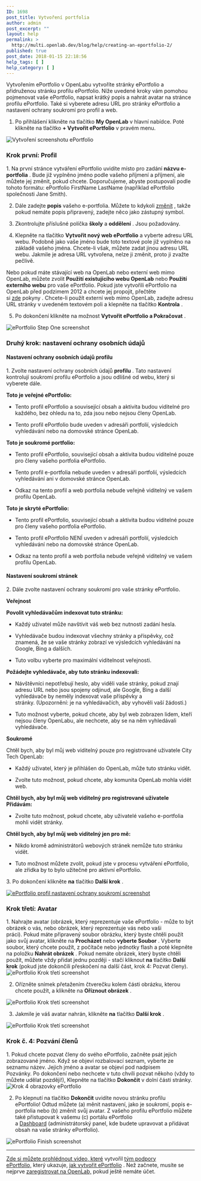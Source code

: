 ```yaml
---
ID: 1698
post_title: Vytvoření portfolia
author: admin
post_excerpt: ""
layout: help
permalink: >
  http://multi.openlab.dev/blog/help/creating-an-eportfolio-2/
published: true
post_date: 2018-01-15 22:18:56
help_tags: [ ]
help_category: [ ]
---
```

Vytvořením ePortfolio v OpenLabu vytvoříte stránky ePortfolio a přidruženou stránku profilu ePortfolio. Níže uvedené kroky vám pomohou pojmenovat vaše ePortfolio, napsat krátký popis a nahrát avatar na stránce profilu ePortfolio. Také si vyberete adresu URL pro stránky ePortfolio a nastavení ochrany soukromí pro profil a web.

1. Po přihlášení klikněte na tlačítko <strong>My OpenLab</strong> v hlavní nabídce. Poté klikněte na tlačítko <strong>+ Vytvořit ePortfolio</strong> v pravém menu.

<img class="alignnone wp-image-36734 size-full" src="https://openlab.citytech.cuny.edu/wp-content/uploads/2013/01/Creating_ePortfolio_1_v2.png" alt="Vytvoření screenshotu ePortfolio" />
<h3>Krok první: Profil</h3>
1. Na první stránce vytváření ePortfolio uvidíte místo pro zadání <strong>názvu e-portfolia</strong> . Bude již vyplněno jméno podle vašeho příjmení a příjmení, ale můžete jej změnit, pokud chcete. Doporučujeme, abyste postupovali podle tohoto formátu: ePortfolio FirstName LastName (například ePortfolio společnosti Jane Smith).

2. Dále zadejte <strong>popis</strong> vašeho e-portfolia. Můžete to kdykoli <a title="Změna soukromí a dalších nastavení v ePortfoliu" href="https://lab.urad.online/help/changing-privacy-and-other-settings-on-an-eportfolio/">změnit</a> , takže pokud nemáte popis připravený, zadejte něco jako zástupný symbol.

3. Zkontrolujte příslušné políčka <strong>školy</strong> a <strong>oddělení</strong> . Jsou požadovány.

4. Klepněte na tlačítko <strong>Vytvořit nový web ePortfolio</strong> a vyberte adresu URL webu. Podobně jako vaše jméno bude toto textové pole již vyplněno na základě vašeho jména. Chcete-li však, můžete zadat jinou adresu URL webu. Jakmile je adresa URL vytvořena, nelze ji změnit, proto ji zvažte pečlivě.

Nebo pokud máte stávající web na OpenLab nebo externí web mimo OpenLab, můžete zvolit <strong>Použití existujícího webu OpenLab</strong> nebo <strong>Použití externího webu</strong> pro vaše ePortfolio. Pokud jste vytvořili ePortfolio na OpenLab před podzimem 2012 a chcete jej propojit, přečtěte si <a title="Propojení s existujícím webem ePortfolio" href="https://lab.urad.online/help/linking-to-an-existing-eportfolio-site/">zde</a> pokyny . Chcete-li použít externí web mimo OpenLab, zadejte adresu URL stránky v uvedeném textovém poli a klepněte na tlačítko <strong>Kontrola</strong> .

5. Po dokončení klikněte na možnost <strong>Vytvořit ePortfolio a Pokračovat</strong> .

<img class="alignnone wp-image-36736 size-full" src="https://openlab.citytech.cuny.edu/wp-content/uploads/2013/01/Creating_ePortfolio_2_v2.png" alt="ePortfolio Step One screenshot" />
<h3>Druhý krok: nastavení ochrany osobních údajů</h3>
<h4>Nastavení ochrany osobních údajů profilu</h4>
1. Zvolte nastavení ochrany osobních údajů <strong>profilu</strong> . Tato nastavení kontrolují soukromí profilu ePortfolio a jsou odlišné od webu, který si vyberete dále.
<p dir="ltr"><strong>Toto je veřejné ePortfolio:</strong></p>

<ul>
 	<li>
<p dir="ltr">Tento profil ePortfolio a související obsah a aktivita budou viditelné pro každého, bez ohledu na to, zda jsou nebo nejsou členy OpenLab.</p>
</li>
 	<li>
<p dir="ltr">Tento profil ePortfolio bude uveden v adresáři portfolií, výsledcích vyhledávání nebo na domovské stránce OpenLab.</p>
</li>
</ul>
<p dir="ltr"><strong>Toto je soukromé portfolio:</strong></p>

<ul>
 	<li>
<p dir="ltr">Tento profil ePortfolio, související obsah a aktivita budou viditelné pouze pro členy vašeho portfolia ePortfolio.</p>
</li>
 	<li>
<p dir="ltr">Tento profil e-portfolia nebude uveden v adresáři portfolií, výsledcích vyhledávání ani v domovské stránce OpenLab.</p>
</li>
 	<li>
<p dir="ltr">Odkaz na tento profil a web portfolia nebude veřejně viditelný ve vašem profilu OpenLab.</p>
</li>
</ul>
<p dir="ltr"><strong>Toto je skryté ePortfolio:</strong></p>

<ul>
 	<li>
<p dir="ltr">Tento profil ePortfolio, související obsah a aktivita budou viditelné pouze pro členy vašeho portfolia ePortfolio.</p>
</li>
 	<li>
<p dir="ltr">Tento profil ePortfolio NENÍ uveden v adresáři portfolií, výsledcích vyhledávání nebo na domovské stránce OpenLab.</p>
</li>
 	<li>
<p dir="ltr">Odkaz na tento profil a web portfolia nebude veřejně viditelný ve vašem profilu OpenLab.</p>
</li>
</ul>
<h4>Nastavení soukromí stránek</h4>
2. Dále zvolte nastavení ochrany soukromí pro vaše stránky ePortfolio.
<p dir="ltr"><strong>Veřejnost</strong></p>
<p dir="ltr"><strong>Povolit vyhledávačům indexovat tuto stránku:</strong></p>

<ul>
 	<li>
<p dir="ltr">Každý uživatel může navštívit váš web bez nutnosti zadání hesla.</p>
</li>
 	<li>
<p dir="ltr">Vyhledávače budou indexovat všechny stránky a příspěvky, což znamená, že se vaše stránky zobrazí ve výsledcích vyhledávání na Google, Bing a dalších.</p>
</li>
 	<li>
<p dir="ltr">Tuto volbu vyberte pro maximální viditelnost veřejnosti.</p>
</li>
</ul>
<p dir="ltr"><strong>Požádejte vyhledávače, aby tuto stránku indexovali:</strong></p>

<ul>
 	<li>
<p dir="ltr">Návštěvníci nepotřebují heslo, aby viděli vaše stránky, pokud znají adresu URL nebo jsou spojeny odjinud, ale Google, Bing a další vyhledávače by neměly indexovat vaše příspěvky a stránky. (Upozornění: je na vyhledávačích, aby vyhověli vaší žádosti.)</p>
</li>
 	<li>
<p dir="ltr">Tuto možnost vyberte, pokud chcete, aby byl web zobrazen lidem, kteří nejsou členy OpenLabu, ale nechcete, aby se na něm vyhledávali vyhledávače.</p>
</li>
</ul>
<p dir="ltr"><strong>Soukromé</strong></p>
<p dir="ltr">Chtěl bych, aby byl můj web viditelný pouze pro registrované uživatele City Tech OpenLab:</p>

<ul>
 	<li>
<p dir="ltr">Každý uživatel, který je přihlášen do OpenLab, může tuto stránku vidět.</p>
</li>
 	<li>
<p dir="ltr">Zvolte tuto možnost, pokud chcete, aby komunita OpenLab mohla vidět web.</p>
</li>
</ul>
<p dir="ltr"><strong>Chtěl bych, aby byl můj web viditelný pro registrované uživatele Přidávám:</strong></p>

<ul>
 	<li>
<p dir="ltr">Zvolte tuto možnost, pokud chcete, aby uživatelé vašeho e-portfolia mohli vidět stránky.</p>
</li>
</ul>
<p dir="ltr"><strong>Chtěl bych, aby byl můj web viditelný jen pro mě:</strong></p>

<ul>
 	<li>
<p dir="ltr">Nikdo kromě administrátorů webových stránek nemůže tuto stránku vidět.</p>
</li>
 	<li>
<p dir="ltr">Tuto možnost můžete zvolit, pokud jste v procesu vytváření ePortfolio, ale zřídka by to bylo užitečné pro aktivní ePortfolio.</p>
</li>
</ul>
3. Po dokončení klikněte <strong>na</strong> tlačítko <strong>Další krok</strong> .

<a href="https://lab.urad.online/wp-content/uploads/2013/01/Creating_ePortfolio_3_v2.png"><img class="alignnone wp-image-36738 size-full" src="https://openlab.citytech.cuny.edu/wp-content/uploads/2013/01/Creating_ePortfolio_3_v2.png" alt="ePortfolio profil nastavení ochrany soukromí screenshot" /></a>
<h3>Krok třetí: Avatar</h3>
1. Nahrajte avatar (obrázek, který reprezentuje vaše ePortfolio - může to být obrázek o vás, nebo obrázek, který reprezentuje vás nebo vaši práci). Pokud máte připravený soubor obrázku, který byste chtěli použít jako svůj avatar, klikněte na <strong>Procházet</strong> nebo <strong>vyberte </strong><strong>Soubor</strong> . Vyberte soubor, který chcete použít, z počítače nebo jednotky flash a poté klepněte na položku <strong>Nahrát obrázek</strong> . Pokud nemáte obrázek, který byste chtěli použít, můžete vždy přidat jednu později - stačí kliknout <strong>na</strong> tlačítko <strong>Další krok</strong> (pokud jste dokončili přeskočení na další část, krok 4: Pozvat členy).

<img class="alignnone wp-image-36740 size-full" src="https://openlab.citytech.cuny.edu/wp-content/uploads/2013/01/Creating_ePortfolio_4_v2.png" alt="ePortfolio Krok třetí screenshot" />

2. Ořízněte snímek přetažením čtverečku kolem části obrázku, kterou chcete použít, a klikněte na <strong>Oříznout obrázek</strong> .

<img class="alignnone wp-image-36741 size-full" src="https://openlab.citytech.cuny.edu/wp-content/uploads/2013/01/Creating_ePortfolio_5_v2.png" alt="ePortfolio Krok třetí screenshot" />

3. Jakmile je váš avatar nahrán, klikněte <strong>na</strong> tlačítko <strong>Další krok</strong> .

<img class="alignnone wp-image-36742 size-full" src="https://openlab.citytech.cuny.edu/wp-content/uploads/2013/01/Creating_ePortfolio_6_v2.png" alt="ePortfolio Krok třetí screenshot" />
<h3>Krok č. 4: Pozvání členů</h3>
1. Pokud chcete pozvat členy do svého ePortfolio, začněte psát jejich zobrazované jméno. Když se objeví rozbalovací seznam, vyberte ze seznamu název. Jejich jméno a avatar se objeví pod nadpisem Pozvánky. Po dokončení nebo nechcete v tuto chvíli pozvat někoho (vždy to můžete udělat později!), Klepněte na tlačítko <strong>Dokončit</strong> v dolní části stránky.

<img class="alignnone wp-image-36743 size-full" src="https://openlab.citytech.cuny.edu/wp-content/uploads/2013/01/Creating_ePortfolio_7_v2.png" alt="Krok 4 obrazovky ePortfolio" />

2. Po klepnutí na tlačítko <strong>Dokončit</strong> uvidíte novou stránku profilu ePortfolio! Odtud můžete (a) měnit nastavení, jako je soukromí, popis e-portfolia nebo (b) změnit svůj avatar. Z vašeho profilu ePortfolio můžete také přistupovat k vašemu (c) portálu ePortfolio a <a title="Co je panel Dashboard?" href="https://lab.urad.online/help/what-is-the-site-dashboard/">Dashboard</a> (administrátorský panel, kde budete upravovat a přidávat obsah na vaše stránky ePortfolio).

<img class="alignnone wp-image-36744 size-full" src="https://openlab.citytech.cuny.edu/wp-content/uploads/2013/01/Creating_ePortfolio_8_v2.png" alt="ePortfolio Finish screenshot" />

_____________

<a href="http://websupport1.citytech.cuny.edu/eportfolio_student_videos/CreateEPortfolio/CreateEPortfolio.html">Zde si můžete prohlédnout video, které</a> vytvořil <a href="http://websupport1.citytech.cuny.edu/eportfolio.html">tým podpory ePortfolio,</a> který ukazuje, <a href="http://websupport1.citytech.cuny.edu/eportfolio_student_videos/CreateEPortfolio/CreateEPortfolio.html">jak vytvořit ePortfolio</a> . Než začnete, musíte se nejprve <a title="Přihlášení k Openlabu" href="https://lab.urad.online/help/registrace-na-openlab/">zaregistrovat na OpenLab,</a> pokud ještě nemáte účet.